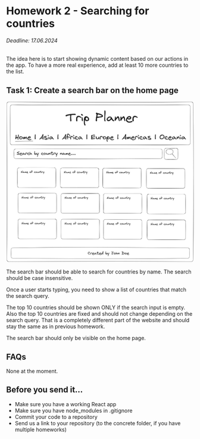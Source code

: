 # Homework 2 - Searching for countries

###### Deadline: 17.06.2024

The idea here is to start showing dynamic content based on our actions in the app. To have a more real experience, add at least 10 more countries to the list.

## Task 1: Create a search bar on the home page

![web-layout](./imgs/hm2-img1.png)

The search bar should be able to search for countries by name. The search should be case insensitive.

Once a user starts typing, you need to show a list of countries that match the search query.

The top 10 countries should be shown ONLY if the search input is empty. Also the top 10 countries are fixed and should not change depending on the search query. That is a completely different part of the website and should stay the same as in previous homework.

The search bar should only be visible on the home page.

## FAQs

None at the moment.

## Before you send it...

- Make sure you have a working React app
- Make sure you have node_modules in .gitignore
- Commit your code to a repository
- Send us a link to your repository (to the concrete folder, if you have multiple homeworks)
